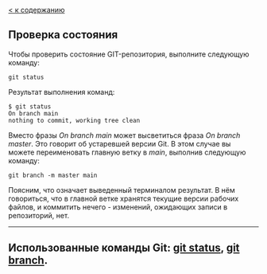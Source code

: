 [< к содержанию](./readme.md)

## Проверка состояния

Чтобы проверить состояние GIT-репозитория, выполните следующую команду:

```bash=
git status
```

Результат выполнения команд:

```bash=
$ git status
On branch main
nothing to commit, working tree clean
```

Вместо фразы *On branch main* может высветиться фраза *On branch master*. Это говорит об устаревшей версии Git. В этом случае вы можете переименовать главную ветку в *main*, выполнив следующую команду:

```bash=
git branch -m master main
```

Поясним, что означает выведенный терминалом результат. В нём говориться, что в главной ветке хранятся текущие версии рабочих файлов, и коммитить нечего - изменений, ожидающих записи в репозиторий, нет. 

---
Использованные команды Git:
[git status](./status.md),
[git branch](./branches.md).
---
